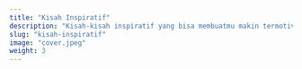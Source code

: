 ```yaml
---
title: "Kisah Inspiratif"
description: "Kisah-kisah inspiratif yang bisa membuatmu makin termotivasi."
slug: "kisah-inspiratif"
image: "cover.jpeg"
weight: 3
---
```

